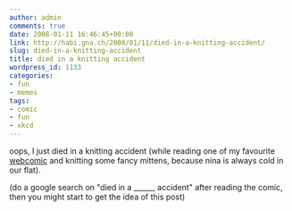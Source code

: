 ```yaml
---
author: admin
comments: true
date: 2008-01-11 16:46:45+00:00
link: http://habi.gna.ch/2008/01/11/died-in-a-knitting-accident/
slug: died-in-a-knitting-accident
title: died in a knitting accident
wordpress_id: 1133
categories:
- fun
- memes
tags:
- comic
- fun
- xkcd
---
```


oops, I just died in a knitting accident (while reading one of my favourite [webcomic](http://xkcd.com/369/) and knitting some fancy mittens, because nina is always cold in our flat).

(do a google search on "died in a ______ accident" after reading the comic, then you might start to get the idea of this post)

